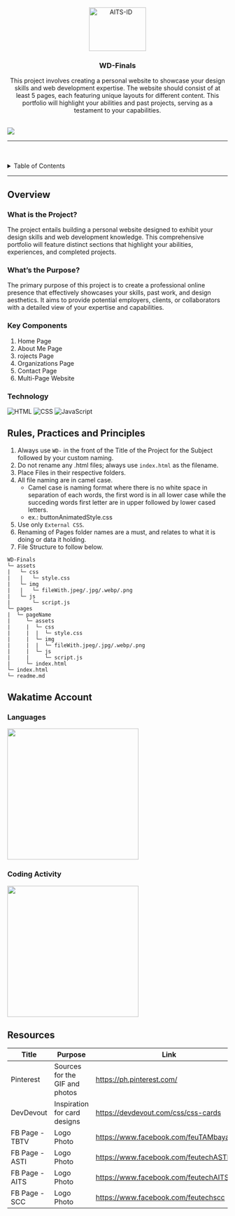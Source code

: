 <a name="readme-top">

<br/>

<br />
<div align="center">
  <a href="https://github.com/farahKenawy/">
    <img src="./assets/img/3 farah.png" alt="AITS-ID" width="130" height="100">
  </a>

  <h3 align="center">WD-Finals</h3>
</div>

<div align="center">
This project involves creating a personal website to showcase your design skills and web development expertise. The website should consist of at least 5 pages, each featuring unique layouts for different content. This portfolio will highlight your abilities and past projects, serving as a testament to your capabilities. </div>

<br />


![](https://visit-counter.vercel.app/counter.png?page=farahKenawy/WD-Finals)

---

<br />
<br />


<details>
  <summary>Table of Contents</summary>
  <ol>
    <li>
      <a href="#overview">Overview</a>
      <ol>
        <li>
          <a href="#key-components">Key Components</a>
        </li>
        <li>
          <a href="#technology">Technology</a>
        </li>
      </ol>
    </li>
    <li>
      <a href="#rule,-practices-and-principles">Rules, Practices and Principles</a>
    </li>
    <li>
      <a href="#resources">Resources</a>
    </li>
  </ol>
</details>

---

## Overview

### What is the Project?
The project entails building a personal website designed to exhibit your design skills and web development knowledge. This comprehensive portfolio will feature distinct sections that highlight your abilities, experiences, and completed projects.

### What’s the Purpose?
The primary purpose of this project is to create a professional online presence that effectively showcases your skills, past work, and design aesthetics. It aims to provide potential employers, clients, or collaborators with a detailed view of your expertise and capabilities.

### Key Components
1. Home Page
2. About Me Page
3. rojects Page
4. Organizations Page
5. Contact Page
6. Multi-Page Website

### Technology
![HTML](https://img.shields.io/badge/HTML-E34F26?style=for-the-badge&logo=html5&logoColor=white)
![CSS](https://img.shields.io/badge/CSS-1572B6?style=for-the-badge&logo=css3&logoColor=white)
![JavaScript](https://img.shields.io/badge/JavaScript-F7DF1E?style=for-the-badge&logo=javascript&logoColor=white)

## Rules, Practices and Principles
1. Always use `WD-` in the front of the Title of the Project for the Subject followed by your custom naming.
2. Do not rename any .html files; always use `index.html` as the filename.
3. Place Files in their respective folders.
4. All file naming are in camel case.
   - Camel case is naming format where there is no white space in separation of each words, the first word is in all lower case while the succeding words first letter are in upper followed by lower cased letters.
   - ex.: buttonAnimatedStyle.css
5. Use only `External CSS`.
6. Renaming of Pages folder names are a must, and relates to what it is doing or data it holding.
7. File Structure to follow below.

```
WD-Finals
└─ assets
|   └─ css
|   |   └─ style.css
|   └─ img
|   |   └─ fileWith.jpeg/.jpg/.webp/.png
|   └─ js
|       └─ script.js
└─ pages
|  └─ pageName
|     └─ assets
|     |  └─ css
|     |  |  └─ style.css
|     |  └─ img
|     |  |  └─ fileWith.jpeg/.jpg/.webp/.png
|     |  └─ js
|     |     └─ script.js
|     └─ index.html
└─ index.html
└─ readme.md
```


## Wakatime Account
### Languages

<a href="https://wakatime.com"><img src="https://wakatime.com/share/@farahKenawy/35b5d3cc-10f1-4d6a-8630-34b053f4b24f.png" height=300/></a>

### Coding Activity

<a href="https://wakatime.com"><img src="https://wakatime.com/share/@farahKenawy/c925c36a-a2e9-4a76-8926-833c4b3d07a8.png" height=300/></a>

## Resources

| Title | Purpose | Link |
|-|-|-|
| Pinterest | Sources for the GIF and photos | https://ph.pinterest.com/ |
| DevDevout | Inspiration for card designs | https://devdevout.com/css/css-cards |
|FB Page - TBTV | Logo Photo | https://www.facebook.com/feuTAMbayanTV |
|FB Page - ASTI | Logo Photo | https://www.facebook.com/feutechASTI |
|FB Page - AITS | Logo Photo | https://www.facebook.com/feutechAITS |
|FB Page - SCC | Logo Photo | https://www.facebook.com/feutechscc |
